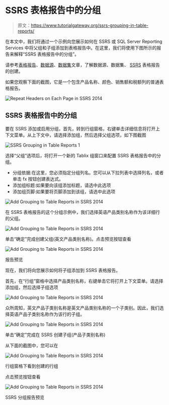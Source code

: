 # SSRS 表格报告中的分组

> 原文：<https://www.tutorialgateway.org/ssrs-grouping-in-table-reports/>

在本文中，我们将通过一个示例向您展示如何在 SSRS 或 SQL Server Reporting Services 中将父组和子组添加到表格报告中。在这里，我们将使用下图所示的报告来解释“SSRS 表格报告中的分组”。

请参考[表格报告](https://www.tutorialgateway.org/ssrs-table-report/)、[数据源](https://www.tutorialgateway.org/ssrs-shared-data-source/)、[数据集](https://www.tutorialgateway.org/shared-dataset-in-ssrs/)文章，了解数据源、数据集、 [SSRS](https://www.tutorialgateway.org/ssrs/) 表格报告的创建。

如果您观察下面的截图，它是一个包含产品名称、颜色、销售额和税额列的普通表格报告。

![Repeat Headers on Each Page in SSRS 2014](img/a5fcfc1e56310ae1245e3bdf8d61c1d2.png)

## SSRS 表格报告中的分组

要在 SSRS 添加或启用分组，首先，转到行组窗格，右键单击详细信息将打开上下文菜单。从上下文中，请选择添加组，然后选择父组选项，如下图截图

![SSRS Grouping in Table Reports 1](img/22dc291b283182554058f28bf1f05fec.png)

选择“父组”选项后，将打开一个新的 Tablix 组窗口来配置 SSRS 表格报告中的分组。

*   分组依据:在这里，您必须指定分组列名。您可以从下拉列表中选择列名，或者单击 fx 按钮创建表达式。
*   添加组标题:如果要向该组添加标题，请选中此选项
*   添加组页脚:如果要将页脚添加到该组，请选中此选项

![Add Grouping to Table Reports in SSRS 2014](img/e04663899a2b26f7e4df364938776640.png)

在 SSRS 表格报告的这个分组示例中，我们选择英语产品类别名称作为该详细行的父组。

![Add Grouping to Table Reports in SSRS 2014](img/12ae33e9469e5496045ce05058837ab6.png)

单击“确定”完成创建父组(英文产品类别名称)。点击预览按钮查看

![Add Grouping to Table Reports in SSRS 2014](img/6e21d825292b19c1ac6ecac9d39ffe94.png)

报告预览

现在，我们将向您展示如何将子组添加到 SSRS 表格报告。

首先，在“行组”窗格中选择产品类别名称，右键单击它将打开上下文菜单。请选择添加组，然后选择子组选项

![Add Grouping to Table Reports in SSRS 2014](img/49be38e7a67dd8c7090cc659272cdbd9.png)

众所周知，英文产品子类别名称是英文产品类别名称的一个子类别。因此，我们选择英语产品子类别名称作为该行的子组。

![Add Grouping to Table Reports in SSRS 2014](img/0c3417549438f22c3606d6d2145a8389.png)

单击“确定”完成在 SSRS 创建子组(产品子类别名称)

从下面的截图中，您可以在

![Add Grouping to Table Reports in SSRS 2014](img/112bb37ae337bc5ab8c47dc757629eb8.png)

行组窗格下看到创建的行组

点击预览按钮查看

![Add Grouping to Table Reports in SSRS 2014](img/904f4e9b82730a6a42661cf20d7a5950.png)

SSRS 分组报告预览